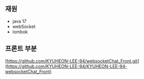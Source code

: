 ## 재원
- java 17
- webSocket
- lombok

## 프론트 부분
[https://github.com/KYUHEON-LEE-94/websocketChat_Front.git](https://github.com/KYUHEON-LEE-94/KYUHEON-LEE-94-websocketChat_Front)

